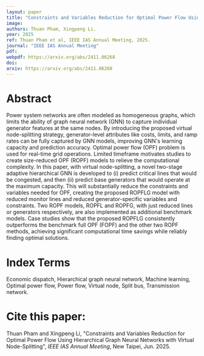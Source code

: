 ```yaml
---
layout: paper
title: "Constraints and Variables Reduction for Optimal Power Flow Using Hierarchical Graph Neural Networks with Virtual Node-Splitting"
image: 
authors: Thuan Pham, Xingpeng Li.
year: 2025
ref: Thuan Pham et al, IEEE IAS Annual Meeting, 2025.
journal: "IEEE IAS Annual Meeting"
pdf: 
webpdf: https://arxiv.org/abs/2411.06268
doi: 
arxiv: https://arxiv.org/abs/2411.06268
---
```


# Abstract
Power system networks are often modeled as homogeneous graphs, which limits the ability of graph neural network (GNN) to capture individual generator features at the same nodes. By introducing the proposed virtual node-splitting strategy, generator-level attributes like costs, limits, and ramp rates can be fully captured by GNN models, improving GNN's learning capacity and prediction accuracy. Optimal power flow (OPF) problem is used for real-time grid operations. Limited timeframe motivates studies to create size-reduced OPF (ROPF) models to relieve the computational complexity. In this paper, with virtual node-splitting, a novel two-stage adaptive hierarchical GNN is developed to (i) predict critical lines that would be congested, and then (ii) predict base generators that would operate at the maximum capacity. This will substantially reduce the constraints and variables needed for OPF, creating the proposed ROPFLG model with reduced monitor lines and reduced generator-specific variables and constraints. Two ROPF models, ROPFL and ROPFG, with just reduced lines or generators respectively, are also implemented as additional benchmark models. Case studies show that the proposed ROPFLG consistently outperforms the benchmark full OPF (FOPF) and the other two ROPF methods, achieving significant computational time savings while reliably finding optimal solutions.


# Index Terms
Economic dispatch, Hierarchical graph neural network, Machine learning, Optimal power flow, Power flow, Virtual node, Split bus, Transmission network.

# Cite this paper:
Thuan Pham and Xingpeng Li, "Constraints and Variables Reduction for Optimal Power Flow Using Hierarchical Graph Neural Networks with Virtual Node-Splitting", *IEEE IAS Annual Meeting*, New Taipei, Jun. 2025.
